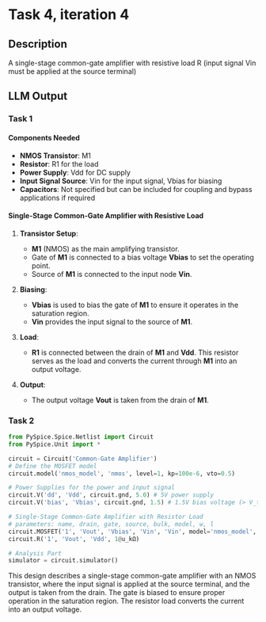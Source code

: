 # Task 4, iteration 4

## Description
A single-stage common-gate amplifier with resistive load R (input signal Vin must be applied at the source terminal)

## LLM Output

### Task 1

#### Components Needed
- **NMOS Transistor**: M1
- **Resistor**: R1 for the load
- **Power Supply**: Vdd for DC supply
- **Input Signal Source**: Vin for the input signal, Vbias for biasing
- **Capacitors**: Not specified but can be included for coupling and bypass applications if required

#### Single-Stage Common-Gate Amplifier with Resistive Load

1. **Transistor Setup**:
   - **M1** (NMOS) as the main amplifying transistor.
   - Gate of **M1** is connected to a bias voltage **Vbias** to set the operating point.
   - Source of **M1** is connected to the input node **Vin**.

2. **Biasing**:
   - **Vbias** is used to bias the gate of **M1** to ensure it operates in the saturation region.
   - **Vin** provides the input signal to the source of **M1**.

3. **Load**:
   - **R1** is connected between the drain of **M1** and **Vdd**. This resistor serves as the load and converts the current through **M1** into an output voltage.

4. **Output**:
   - The output voltage **Vout** is taken from the drain of **M1**.

### Task 2

```python
from PySpice.Spice.Netlist import Circuit
from PySpice.Unit import *

circuit = Circuit('Common-Gate Amplifier')
# Define the MOSFET model
circuit.model('nmos_model', 'nmos', level=1, kp=100e-6, vto=0.5)

# Power Supplies for the power and input signal
circuit.V('dd', 'Vdd', circuit.gnd, 5.0) # 5V power supply
circuit.V('bias', 'Vbias', circuit.gnd, 1.5) # 1.5V bias voltage (> V_th = 0.5V)

# Single-Stage Common-Gate Amplifier with Resistor Load
# parameters: name, drain, gate, source, bulk, model, w, l
circuit.MOSFET('1', 'Vout', 'Vbias', 'Vin', 'Vin', model='nmos_model', w=50e-6, l=1e-6)
circuit.R('1', 'Vout', 'Vdd', 1@u_kΩ)

# Analysis Part
simulator = circuit.simulator()
```

This design describes a single-stage common-gate amplifier with an NMOS transistor, where the input signal is applied at the source terminal, and the output is taken from the drain. The gate is biased to ensure proper operation in the saturation region. The resistor load converts the current into an output voltage.
